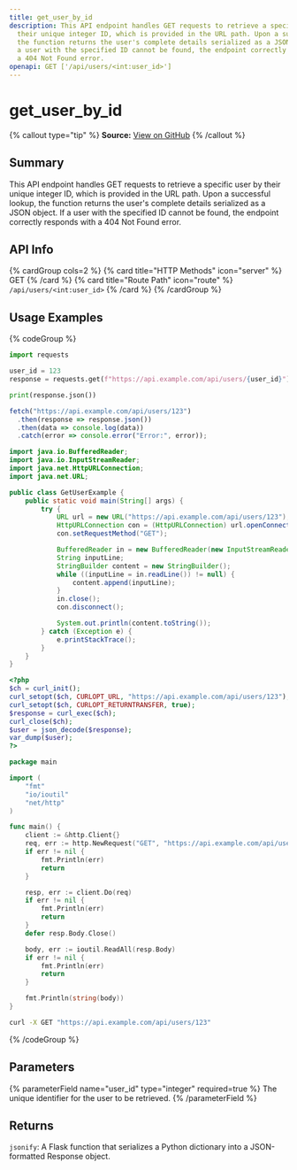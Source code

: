 ```yaml
---
title: get_user_by_id
description: This API endpoint handles GET requests to retrieve a specific user by
  their unique integer ID, which is provided in the URL path. Upon a successful lookup,
  the function returns the user's complete details serialized as a JSON object. If
  a user with the specified ID cannot be found, the endpoint correctly responds with
  a 404 Not Found error.
openapi: GET ['/api/users/<int:user_id>']
---
```

# get_user_by_id

{% callout type="tip" %}
**Source:** [View on GitHub](https://github.com/bshowell0/numbered-tabs/blob/main/temp_python/api_routes.py#L87-L102)
{% /callout %}

## Summary
This API endpoint handles GET requests to retrieve a specific user by their unique integer ID, which is provided in the URL path. Upon a successful lookup, the function returns the user's complete details serialized as a JSON object. If a user with the specified ID cannot be found, the endpoint correctly responds with a 404 Not Found error.

## API Info
{% cardGroup cols=2 %}
{% card title="HTTP Methods" icon="server" %}
GET
{% /card %}
{% card title="Route Path" icon="route" %}
`/api/users/<int:user_id>`
{% /card %}
{% /cardGroup %}

## Usage Examples
{% codeGroup %}
```python {% title="Python" %}
import requests

user_id = 123
response = requests.get(f"https://api.example.com/api/users/{user_id}")

print(response.json())
```

```javascript {% title="JavaScript" %}
fetch("https://api.example.com/api/users/123")
  .then(response => response.json())
  .then(data => console.log(data))
  .catch(error => console.error("Error:", error));
```

```java {% title="Java" %}
import java.io.BufferedReader;
import java.io.InputStreamReader;
import java.net.HttpURLConnection;
import java.net.URL;

public class GetUserExample {
    public static void main(String[] args) {
        try {
            URL url = new URL("https://api.example.com/api/users/123");
            HttpURLConnection con = (HttpURLConnection) url.openConnection();
            con.setRequestMethod("GET");

            BufferedReader in = new BufferedReader(new InputStreamReader(con.getInputStream()));
            String inputLine;
            StringBuilder content = new StringBuilder();
            while ((inputLine = in.readLine()) != null) {
                content.append(inputLine);
            }
            in.close();
            con.disconnect();

            System.out.println(content.toString());
        } catch (Exception e) {
            e.printStackTrace();
        }
    }
}
```

```php {% title="PHP" %}
<?php
$ch = curl_init();
curl_setopt($ch, CURLOPT_URL, "https://api.example.com/api/users/123");
curl_setopt($ch, CURLOPT_RETURNTRANSFER, true);
$response = curl_exec($ch);
curl_close($ch);
$user = json_decode($response);
var_dump($user);
?>
```

```go {% title="Go" %}
package main

import (
	"fmt"
	"io/ioutil"
	"net/http"
)

func main() {
	client := &http.Client{}
	req, err := http.NewRequest("GET", "https://api.example.com/api/users/123", nil)
	if err != nil {
		fmt.Println(err)
		return
	}

	resp, err := client.Do(req)
	if err != nil {
		fmt.Println(err)
		return
	}
	defer resp.Body.Close()

	body, err := ioutil.ReadAll(resp.Body)
	if err != nil {
		fmt.Println(err)
		return
	}

	fmt.Println(string(body))
}
```

```bash {% title="cURL" %}
curl -X GET "https://api.example.com/api/users/123"
```
{% /codeGroup %}

## Parameters
{% parameterField name="user_id" type="integer" required=true %}
The unique identifier for the user to be retrieved.
{% /parameterField %}

## Returns
`jsonify`: A Flask function that serializes a Python dictionary into a JSON-formatted Response object.